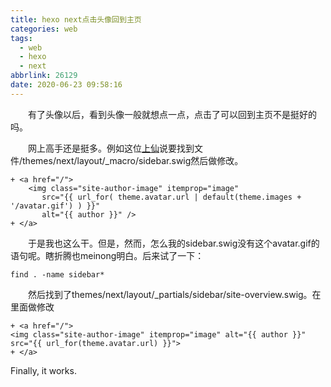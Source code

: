 ```yaml
---
title: hexo next点击头像回到主页
categories: web
tags:
  - web
  - hexo
  - next
abbrlink: 26129
date: 2020-06-23 09:58:16
---
```


&emsp;&emsp;有了头像以后，看到头像一般就想点一点，点击了可以回到主页不是挺好的吗。
<!-- more -->
&emsp;&emsp;网上高手还是挺多。例如这位[上仙](http://eternalzttz.com/hexo-next.html)说要找到文件/themes/next/layout/_macro/sidebar.swig然后做修改。
```
+ <a href="/">
    <img class="site-author-image" itemprop="image"
       src="{{ url_for( theme.avatar.url | default(theme.images + '/avatar.gif') ) }}"
       alt="{{ author }}" />
+ </a>
```
&emsp;&emsp;于是我也这么干。但是，然而，怎么我的sidebar.swig没有这个avatar.gif的语句呢。瞎折腾也meinong明白。后来试了一下：
```
find . -name sidebar*
```
&emsp;&emsp;然后找到了themes/next/layout/_partials/sidebar/site-overview.swig。在里面做修改
```
+ <a href="/">
<img class="site-author-image" itemprop="image" alt="{{ author }}"
src="{{ url_for(theme.avatar.url) }}">
+ </a>
```
Finally, it works.
